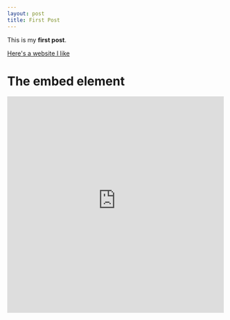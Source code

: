 ```yaml
---
layout: post
title: First Post
---
```


This is my **first post**.

[Here's a website I like](https://youtu.be/dQw4w9WgXcQ)

<h1>The embed element</h1>

<embed type="text/html" src="https://gist.githubusercontent.com/straker/ff00b4b49669ad3dec890306d348adc4/raw/cd55a275d37e9e6ea243376f423a7bffa6b9608e/snake.html"  width="500" height="500">
